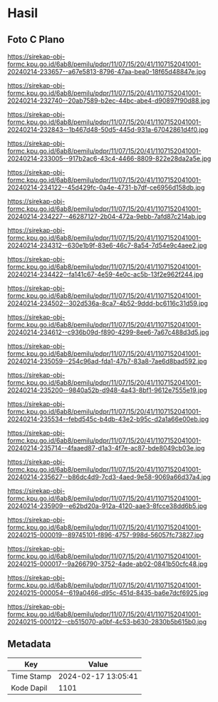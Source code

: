 # Hasil

## Foto C Plano

https://sirekap-obj-formc.kpu.go.id/6ab8/pemilu/pdpr/11/07/15/20/41/1107152041001-20240214-233657--a67e5813-8796-47aa-bea0-18f65d48847e.jpg

https://sirekap-obj-formc.kpu.go.id/6ab8/pemilu/pdpr/11/07/15/20/41/1107152041001-20240214-232740--20ab7589-b2ec-44bc-abe4-d90897f90d88.jpg

https://sirekap-obj-formc.kpu.go.id/6ab8/pemilu/pdpr/11/07/15/20/41/1107152041001-20240214-232843--1b467d48-50d5-445d-931a-67042861d4f0.jpg

https://sirekap-obj-formc.kpu.go.id/6ab8/pemilu/pdpr/11/07/15/20/41/1107152041001-20240214-233005--917b2ac6-43c4-4466-8809-822e28da2a5e.jpg

https://sirekap-obj-formc.kpu.go.id/6ab8/pemilu/pdpr/11/07/15/20/41/1107152041001-20240214-234122--45d429fc-0a4e-4731-b7df-ce6956d158db.jpg

https://sirekap-obj-formc.kpu.go.id/6ab8/pemilu/pdpr/11/07/15/20/41/1107152041001-20240214-234227--46287127-2b04-472a-9ebb-7afd87c214ab.jpg

https://sirekap-obj-formc.kpu.go.id/6ab8/pemilu/pdpr/11/07/15/20/41/1107152041001-20240214-234312--630e1b9f-83e6-46c7-8a54-7d54e9c4aee2.jpg

https://sirekap-obj-formc.kpu.go.id/6ab8/pemilu/pdpr/11/07/15/20/41/1107152041001-20240214-234422--fa141c67-4e59-4e0c-ac5b-13f2e962f244.jpg

https://sirekap-obj-formc.kpu.go.id/6ab8/pemilu/pdpr/11/07/15/20/41/1107152041001-20240214-234502--302d536a-8ca7-4b52-9ddd-bc6116c31d59.jpg

https://sirekap-obj-formc.kpu.go.id/6ab8/pemilu/pdpr/11/07/15/20/41/1107152041001-20240214-234612--c936b09d-f890-4299-8ee6-7a67c488d3d5.jpg

https://sirekap-obj-formc.kpu.go.id/6ab8/pemilu/pdpr/11/07/15/20/41/1107152041001-20240214-235059--254c96ad-fda1-47b7-83a8-7ae6d8bad592.jpg

https://sirekap-obj-formc.kpu.go.id/6ab8/pemilu/pdpr/11/07/15/20/41/1107152041001-20240214-235200--9840a52b-d948-4a43-8bf1-9612e7555e19.jpg

https://sirekap-obj-formc.kpu.go.id/6ab8/pemilu/pdpr/11/07/15/20/41/1107152041001-20240214-235534--febd545c-b4db-43e2-b95c-d2a1a66e00eb.jpg

https://sirekap-obj-formc.kpu.go.id/6ab8/pemilu/pdpr/11/07/15/20/41/1107152041001-20240214-235714--4faaed87-d1a3-4f7e-ac87-bde8049cb03e.jpg

https://sirekap-obj-formc.kpu.go.id/6ab8/pemilu/pdpr/11/07/15/20/41/1107152041001-20240214-235627--b86dc4d9-7cd3-4aed-9e58-9069a66d37a4.jpg

https://sirekap-obj-formc.kpu.go.id/6ab8/pemilu/pdpr/11/07/15/20/41/1107152041001-20240214-235909--e62bd20a-912a-4120-aae3-8fcce38dd6b5.jpg

https://sirekap-obj-formc.kpu.go.id/6ab8/pemilu/pdpr/11/07/15/20/41/1107152041001-20240215-000019--89745101-f896-4757-998d-56057fc73827.jpg

https://sirekap-obj-formc.kpu.go.id/6ab8/pemilu/pdpr/11/07/15/20/41/1107152041001-20240215-000017--9a266790-3752-4ade-ab02-0841b50cfc48.jpg

https://sirekap-obj-formc.kpu.go.id/6ab8/pemilu/pdpr/11/07/15/20/41/1107152041001-20240215-000054--619a0466-d95c-451d-8435-ba6e7dcf6925.jpg

https://sirekap-obj-formc.kpu.go.id/6ab8/pemilu/pdpr/11/07/15/20/41/1107152041001-20240215-000122--cb515070-a0bf-4c53-b630-2830b5b615b0.jpg


## Metadata

| Key        | Value               |
| ---------- | ------------------- |
| Time Stamp | 2024-02-17 13:05:41 |
| Kode Dapil | 1101                |



